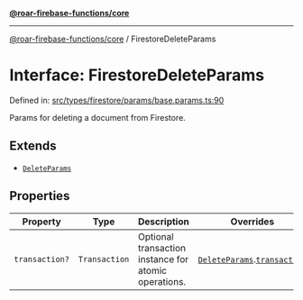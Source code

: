 [**@roar-firebase-functions/core**](../README.md)

---

[@roar-firebase-functions/core](../README.md) / FirestoreDeleteParams

# Interface: FirestoreDeleteParams

Defined in: [src/types/firestore/params/base.params.ts:90](src/src/types/firestore/params/base.params.ts#90)

Params for deleting a document from Firestore.

## Extends

- [`DeleteParams`](DeleteParams.md)

## Properties

| Property                                | Type          | Description                                          | Overrides                                                                      | Defined in                                                                                       |
| --------------------------------------- | ------------- | ---------------------------------------------------- | ------------------------------------------------------------------------------ | ------------------------------------------------------------------------------------------------ |
| <a id="transaction"></a> `transaction?` | `Transaction` | Optional transaction instance for atomic operations. | [`DeleteParams`](DeleteParams.md).[`transaction`](DeleteParams.md#transaction) | [src/types/firestore/params/base.params.ts:92](src/src/types/firestore/params/base.params.ts#92) |
